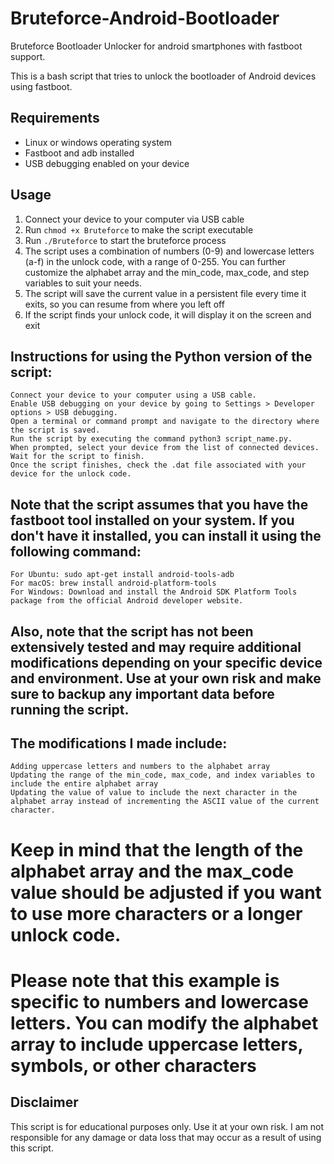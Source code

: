 # Bruteforce-Android-Bootloader
Bruteforce Bootloader Unlocker for android smartphones with fastboot support. 

This is a bash script that tries to unlock the bootloader of Android devices using fastboot.

## Requirements

- Linux or windows operating system
- Fastboot and adb installed
- USB debugging enabled on your device

## Usage

1. Connect your device to your computer via USB cable
2. Run `chmod +x Bruteforce` to make the script executable
3. Run `./Bruteforce` to start the bruteforce process
4. The script uses a combination of numbers (0-9) and lowercase letters (a-f) in the unlock code, with a range of 0-255. You can further customize the alphabet array and the min_code, max_code, and step variables to suit your needs.
5. The script will save the current value in a persistent file every time it exits, so you can resume from where you left off
6. If the script finds your unlock code, it will display it on the screen and exit

## Instructions for using the Python version of the script:

    Connect your device to your computer using a USB cable.
    Enable USB debugging on your device by going to Settings > Developer options > USB debugging.
    Open a terminal or command prompt and navigate to the directory where the script is saved.
    Run the script by executing the command python3 script_name.py.
    When prompted, select your device from the list of connected devices.
    Wait for the script to finish.
    Once the script finishes, check the .dat file associated with your device for the unlock code.

## Note that the script assumes that you have the fastboot tool installed on your system. If you don't have it installed, you can install it using the following command:

    For Ubuntu: sudo apt-get install android-tools-adb
    For macOS: brew install android-platform-tools
    For Windows: Download and install the Android SDK Platform Tools package from the official Android developer website.

## Also, note that the script has not been extensively tested and may require additional modifications depending on your specific device and environment. Use at your own risk and make sure to backup any important data before running the script.



## The modifications I made include:

    Adding uppercase letters and numbers to the alphabet array
    Updating the range of the min_code, max_code, and index variables to include the entire alphabet array
    Updating the value of value to include the next character in the alphabet array instead of incrementing the ASCII value of the current character.



# Keep in mind that the length of the alphabet array and the max_code value should be adjusted if you want to use more characters or a longer unlock code.

# Please note that this example is specific to numbers and lowercase letters. You can modify the alphabet array to include uppercase letters, symbols, or other characters

## Disclaimer

This script is for educational purposes only. Use it at your own risk. I am not responsible for any damage or data loss that may occur as a result of using this script.
